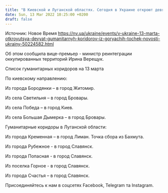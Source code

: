 ```yaml
---
title: "В Киевской и Луганской областях. Сегодня в Украине откроют девять зеленых коридоров из горячих точек"
date: Sun, 13 Mar 2022 10:25:00 +0200
draft: false
---
```

Источник: Новое Время https://nv.ua/ukraine/events/v-ukraine-13-marta-otkroyutsya-devyat-gumanitarnyh-koridorov-iz-goryachih-tochek-novosti-ukrainy-50224582.html


Об этом сообщила вице-премьер - министр реинтеграции оккупированных территорий Ирина Верещук.

Список гуманитарных коридоров на 13 марта

По киевскому направлению:

Из города Бородянки – в город Житомир.

Из села Светильня – в город Бровары.

Из села Победа – в город Киев.

Из села Большая Дымерка – в город Бровары.

Гуманитарные коридоры в Луганской области:

Из города Кременная – в город Лиман. Точка сбора из Бахмута.

Из города Рубежное - в город Славянск.

Из города Попасная - в город Славянск.

Из поселка Горное - в город Славянск.

Из города Счастья – в город Славянск.

Присоединяйтесь к нам в соцсетях Facebook, Telegram та Instagram.
